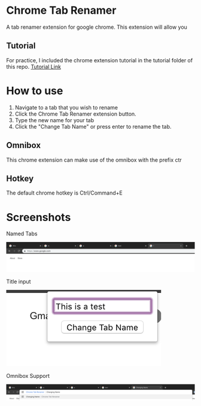 # Chrome Tab Renamer
A tab renamer extension for google chrome. This extension will allow you 

## Tutorial
For practice, I included the chrome extension tutorial in the tutorial folder of this repo.
[Tutorial Link](https://developer.chrome.com/extensions/getstarted)

# How to use
1. Navigate to a tab that you wish to rename
1. Click the Chrome Tab Renamer extension button.
1. Type the new name for your tab
1. Click the "Change Tab Name" or press enter to rename the tab.

## Omnibox
This chrome extension can make use of the omnibox with the prefix ctr

## Hotkey
The default chrome hotkey is Ctrl/Command+E

# Screenshots
Named Tabs

![Image of Tabs](screenshots/tabs.png)

Title input

![Image of Input](screenshots/enter.png)

Omnibox Support

![Image of Omnibox](screenshots/omnibox.png)